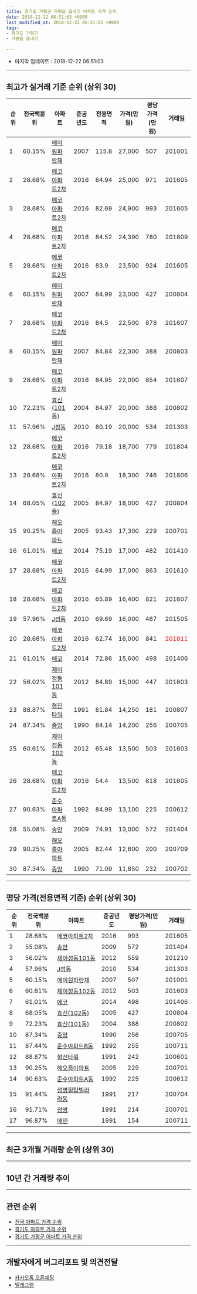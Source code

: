 ```yaml
---
title: 경기도 가평군 가평읍 읍내리 아파트 가격 순위
date: 2018-12-22 06:51:03 +0900
last_modified_at: 2018-12-22 06:51:03 +0900
tags:
- 경기도 가평군
- 가평읍 읍내리

---
```


* 마지막 업데이트 : 2018-12-22 06:51:03

---

## 최고가 실거래 기준 순위 (상위 30)


|순위|전국백분위|아파트|준공년도|전용면적|가격(만원)|평당가격(만원)|거래일|
|---|---|---|---|---|---|---|---|
|1|60.15%|[에이원파란채](https://search.naver.com/search.naver?query=%EA%B2%BD%EA%B8%B0%EB%8F%84+%EA%B0%80%ED%8F%89%EA%B5%B0+%EA%B0%80%ED%8F%89%EC%9D%8D+%EC%9D%8D%EB%82%B4%EB%A6%AC+%EC%97%90%EC%9D%B4%EC%9B%90%ED%8C%8C%EB%9E%80%EC%B1%84)|2007|115.8|27,000|507|201001|
|2|28.68%|[에코아파트2차](https://search.naver.com/search.naver?query=%EA%B2%BD%EA%B8%B0%EB%8F%84+%EA%B0%80%ED%8F%89%EA%B5%B0+%EA%B0%80%ED%8F%89%EC%9D%8D+%EC%9D%8D%EB%82%B4%EB%A6%AC+%EC%97%90%EC%BD%94%EC%95%84%ED%8C%8C%ED%8A%B82%EC%B0%A8)|2016|84.94|25,000|971|201605|
|3|28.68%|[에코아파트2차](https://search.naver.com/search.naver?query=%EA%B2%BD%EA%B8%B0%EB%8F%84+%EA%B0%80%ED%8F%89%EA%B5%B0+%EA%B0%80%ED%8F%89%EC%9D%8D+%EC%9D%8D%EB%82%B4%EB%A6%AC+%EC%97%90%EC%BD%94%EC%95%84%ED%8C%8C%ED%8A%B82%EC%B0%A8)|2016|82.69|24,900|993|201605|
|4|28.68%|[에코아파트2차](https://search.naver.com/search.naver?query=%EA%B2%BD%EA%B8%B0%EB%8F%84+%EA%B0%80%ED%8F%89%EA%B5%B0+%EA%B0%80%ED%8F%89%EC%9D%8D+%EC%9D%8D%EB%82%B4%EB%A6%AC+%EC%97%90%EC%BD%94%EC%95%84%ED%8C%8C%ED%8A%B82%EC%B0%A8)|2016|84.52|24,390|780|201809|
|5|28.68%|[에코아파트2차](https://search.naver.com/search.naver?query=%EA%B2%BD%EA%B8%B0%EB%8F%84+%EA%B0%80%ED%8F%89%EA%B5%B0+%EA%B0%80%ED%8F%89%EC%9D%8D+%EC%9D%8D%EB%82%B4%EB%A6%AC+%EC%97%90%EC%BD%94%EC%95%84%ED%8C%8C%ED%8A%B82%EC%B0%A8)|2016|83.9|23,500|924|201605|
|6|60.15%|[에이원파란채](https://search.naver.com/search.naver?query=%EA%B2%BD%EA%B8%B0%EB%8F%84+%EA%B0%80%ED%8F%89%EA%B5%B0+%EA%B0%80%ED%8F%89%EC%9D%8D+%EC%9D%8D%EB%82%B4%EB%A6%AC+%EC%97%90%EC%9D%B4%EC%9B%90%ED%8C%8C%EB%9E%80%EC%B1%84)|2007|84.99|23,000|427|200804|
|7|28.68%|[에코아파트2차](https://search.naver.com/search.naver?query=%EA%B2%BD%EA%B8%B0%EB%8F%84+%EA%B0%80%ED%8F%89%EA%B5%B0+%EA%B0%80%ED%8F%89%EC%9D%8D+%EC%9D%8D%EB%82%B4%EB%A6%AC+%EC%97%90%EC%BD%94%EC%95%84%ED%8C%8C%ED%8A%B82%EC%B0%A8)|2016|84.5|22,500|878|201607|
|8|60.15%|[에이원파란채](https://search.naver.com/search.naver?query=%EA%B2%BD%EA%B8%B0%EB%8F%84+%EA%B0%80%ED%8F%89%EA%B5%B0+%EA%B0%80%ED%8F%89%EC%9D%8D+%EC%9D%8D%EB%82%B4%EB%A6%AC+%EC%97%90%EC%9D%B4%EC%9B%90%ED%8C%8C%EB%9E%80%EC%B1%84)|2007|84.84|22,300|388|200803|
|9|28.68%|[에코아파트2차](https://search.naver.com/search.naver?query=%EA%B2%BD%EA%B8%B0%EB%8F%84+%EA%B0%80%ED%8F%89%EA%B5%B0+%EA%B0%80%ED%8F%89%EC%9D%8D+%EC%9D%8D%EB%82%B4%EB%A6%AC+%EC%97%90%EC%BD%94%EC%95%84%ED%8C%8C%ED%8A%B82%EC%B0%A8)|2016|84.95|22,000|854|201607|
|10|72.23%|[효신(101동)](https://search.naver.com/search.naver?query=%EA%B2%BD%EA%B8%B0%EB%8F%84+%EA%B0%80%ED%8F%89%EA%B5%B0+%EA%B0%80%ED%8F%89%EC%9D%8D+%EC%9D%8D%EB%82%B4%EB%A6%AC+%ED%9A%A8%EC%8B%A0%28101%EB%8F%99%29)|2004|84.97|20,000|388|200802|
|11|57.96%|[J정동](https://search.naver.com/search.naver?query=%EA%B2%BD%EA%B8%B0%EB%8F%84+%EA%B0%80%ED%8F%89%EA%B5%B0+%EA%B0%80%ED%8F%89%EC%9D%8D+%EC%9D%8D%EB%82%B4%EB%A6%AC+J%EC%A0%95%EB%8F%99)|2010|80.19|20,000|534|201303|
|12|28.68%|[에코아파트2차](https://search.naver.com/search.naver?query=%EA%B2%BD%EA%B8%B0%EB%8F%84+%EA%B0%80%ED%8F%89%EA%B5%B0+%EA%B0%80%ED%8F%89%EC%9D%8D+%EC%9D%8D%EB%82%B4%EB%A6%AC+%EC%97%90%EC%BD%94%EC%95%84%ED%8C%8C%ED%8A%B82%EC%B0%A8)|2016|79.18|18,700|779|201804|
|13|28.68%|[에코아파트2차](https://search.naver.com/search.naver?query=%EA%B2%BD%EA%B8%B0%EB%8F%84+%EA%B0%80%ED%8F%89%EA%B5%B0+%EA%B0%80%ED%8F%89%EC%9D%8D+%EC%9D%8D%EB%82%B4%EB%A6%AC+%EC%97%90%EC%BD%94%EC%95%84%ED%8C%8C%ED%8A%B82%EC%B0%A8)|2016|80.9|18,300|746|201806|
|14|68.05%|[효신(102동)](https://search.naver.com/search.naver?query=%EA%B2%BD%EA%B8%B0%EB%8F%84+%EA%B0%80%ED%8F%89%EA%B5%B0+%EA%B0%80%ED%8F%89%EC%9D%8D+%EC%9D%8D%EB%82%B4%EB%A6%AC+%ED%9A%A8%EC%8B%A0%28102%EB%8F%99%29)|2005|84.97|18,000|427|200804|
|15|90.25%|[해오름아파트](https://search.naver.com/search.naver?query=%EA%B2%BD%EA%B8%B0%EB%8F%84+%EA%B0%80%ED%8F%89%EA%B5%B0+%EA%B0%80%ED%8F%89%EC%9D%8D+%EC%9D%8D%EB%82%B4%EB%A6%AC+%ED%95%B4%EC%98%A4%EB%A6%84%EC%95%84%ED%8C%8C%ED%8A%B8)|2005|93.43|17,300|229|200701|
|16|61.01%|[에코](https://search.naver.com/search.naver?query=%EA%B2%BD%EA%B8%B0%EB%8F%84+%EA%B0%80%ED%8F%89%EA%B5%B0+%EA%B0%80%ED%8F%89%EC%9D%8D+%EC%9D%8D%EB%82%B4%EB%A6%AC+%EC%97%90%EC%BD%94)|2014|75.19|17,000|482|201410|
|17|28.68%|[에코아파트2차](https://search.naver.com/search.naver?query=%EA%B2%BD%EA%B8%B0%EB%8F%84+%EA%B0%80%ED%8F%89%EA%B5%B0+%EA%B0%80%ED%8F%89%EC%9D%8D+%EC%9D%8D%EB%82%B4%EB%A6%AC+%EC%97%90%EC%BD%94%EC%95%84%ED%8C%8C%ED%8A%B82%EC%B0%A8)|2016|64.99|17,000|863|201610|
|18|28.68%|[에코아파트2차](https://search.naver.com/search.naver?query=%EA%B2%BD%EA%B8%B0%EB%8F%84+%EA%B0%80%ED%8F%89%EA%B5%B0+%EA%B0%80%ED%8F%89%EC%9D%8D+%EC%9D%8D%EB%82%B4%EB%A6%AC+%EC%97%90%EC%BD%94%EC%95%84%ED%8C%8C%ED%8A%B82%EC%B0%A8)|2016|65.89|16,400|821|201607|
|19|57.96%|[J정동](https://search.naver.com/search.naver?query=%EA%B2%BD%EA%B8%B0%EB%8F%84+%EA%B0%80%ED%8F%89%EA%B5%B0+%EA%B0%80%ED%8F%89%EC%9D%8D+%EC%9D%8D%EB%82%B4%EB%A6%AC+J%EC%A0%95%EB%8F%99)|2010|69.69|16,000|487|201505|
|20|28.68%|[에코아파트2차](https://search.naver.com/search.naver?query=%EA%B2%BD%EA%B8%B0%EB%8F%84+%EA%B0%80%ED%8F%89%EA%B5%B0+%EA%B0%80%ED%8F%89%EC%9D%8D+%EC%9D%8D%EB%82%B4%EB%A6%AC+%EC%97%90%EC%BD%94%EC%95%84%ED%8C%8C%ED%8A%B82%EC%B0%A8)|2016|62.74|16,000|841|<span style="color:red">201811</span>|
|21|61.01%|[에코](https://search.naver.com/search.naver?query=%EA%B2%BD%EA%B8%B0%EB%8F%84+%EA%B0%80%ED%8F%89%EA%B5%B0+%EA%B0%80%ED%8F%89%EC%9D%8D+%EC%9D%8D%EB%82%B4%EB%A6%AC+%EC%97%90%EC%BD%94)|2014|72.86|15,600|498|201406|
|22|56.02%|[제이정동101동](https://search.naver.com/search.naver?query=%EA%B2%BD%EA%B8%B0%EB%8F%84+%EA%B0%80%ED%8F%89%EA%B5%B0+%EA%B0%80%ED%8F%89%EC%9D%8D+%EC%9D%8D%EB%82%B4%EB%A6%AC+%EC%A0%9C%EC%9D%B4%EC%A0%95%EB%8F%99101%EB%8F%99)|2012|84.89|15,000|447|201603|
|23|88.87%|[형진타워](https://search.naver.com/search.naver?query=%EA%B2%BD%EA%B8%B0%EB%8F%84+%EA%B0%80%ED%8F%89%EA%B5%B0+%EA%B0%80%ED%8F%89%EC%9D%8D+%EC%9D%8D%EB%82%B4%EB%A6%AC+%ED%98%95%EC%A7%84%ED%83%80%EC%9B%8C)|1991|81.84|14,250|181|200807|
|24|87.34%|[중앙](https://search.naver.com/search.naver?query=%EA%B2%BD%EA%B8%B0%EB%8F%84+%EA%B0%80%ED%8F%89%EA%B5%B0+%EA%B0%80%ED%8F%89%EC%9D%8D+%EC%9D%8D%EB%82%B4%EB%A6%AC+%EC%A4%91%EC%95%99)|1990|84.14|14,200|256|200705|
|25|60.61%|[제이정동102동](https://search.naver.com/search.naver?query=%EA%B2%BD%EA%B8%B0%EB%8F%84+%EA%B0%80%ED%8F%89%EA%B5%B0+%EA%B0%80%ED%8F%89%EC%9D%8D+%EC%9D%8D%EB%82%B4%EB%A6%AC+%EC%A0%9C%EC%9D%B4%EC%A0%95%EB%8F%99102%EB%8F%99)|2012|65.48|13,500|503|201603|
|26|28.68%|[에코아파트2차](https://search.naver.com/search.naver?query=%EA%B2%BD%EA%B8%B0%EB%8F%84+%EA%B0%80%ED%8F%89%EA%B5%B0+%EA%B0%80%ED%8F%89%EC%9D%8D+%EC%9D%8D%EB%82%B4%EB%A6%AC+%EC%97%90%EC%BD%94%EC%95%84%ED%8C%8C%ED%8A%B82%EC%B0%A8)|2016|54.4|13,500|818|201605|
|27|90.63%|[준수아파트A동](https://search.naver.com/search.naver?query=%EA%B2%BD%EA%B8%B0%EB%8F%84+%EA%B0%80%ED%8F%89%EA%B5%B0+%EA%B0%80%ED%8F%89%EC%9D%8D+%EC%9D%8D%EB%82%B4%EB%A6%AC+%EC%A4%80%EC%88%98%EC%95%84%ED%8C%8C%ED%8A%B8A%EB%8F%99)|1992|84.99|13,100|225|200612|
|28|55.08%|[송안](https://search.naver.com/search.naver?query=%EA%B2%BD%EA%B8%B0%EB%8F%84+%EA%B0%80%ED%8F%89%EA%B5%B0+%EA%B0%80%ED%8F%89%EC%9D%8D+%EC%9D%8D%EB%82%B4%EB%A6%AC+%EC%86%A1%EC%95%88)|2009|74.91|13,000|572|201404|
|29|90.25%|[해오름아파트](https://search.naver.com/search.naver?query=%EA%B2%BD%EA%B8%B0%EB%8F%84+%EA%B0%80%ED%8F%89%EA%B5%B0+%EA%B0%80%ED%8F%89%EC%9D%8D+%EC%9D%8D%EB%82%B4%EB%A6%AC+%ED%95%B4%EC%98%A4%EB%A6%84%EC%95%84%ED%8C%8C%ED%8A%B8)|2005|82.44|12,600|200|200709|
|30|87.34%|[중앙](https://search.naver.com/search.naver?query=%EA%B2%BD%EA%B8%B0%EB%8F%84+%EA%B0%80%ED%8F%89%EA%B5%B0+%EA%B0%80%ED%8F%89%EC%9D%8D+%EC%9D%8D%EB%82%B4%EB%A6%AC+%EC%A4%91%EC%95%99)|1990|71.09|11,850|232|200702|


---

## 평당 가격(전용면적 기준) 순위 (상위 30)


|순위|전국백분위|아파트|준공년도|평당가격(만원)|거래일|
|---|---|---|---|---|---|
|1|28.68%|[에코아파트2차](https://search.naver.com/search.naver?query=%EA%B2%BD%EA%B8%B0%EB%8F%84+%EA%B0%80%ED%8F%89%EA%B5%B0+%EA%B0%80%ED%8F%89%EC%9D%8D+%EC%9D%8D%EB%82%B4%EB%A6%AC+%EC%97%90%EC%BD%94%EC%95%84%ED%8C%8C%ED%8A%B82%EC%B0%A8)|2016|993|201605|
|2|55.08%|[송안](https://search.naver.com/search.naver?query=%EA%B2%BD%EA%B8%B0%EB%8F%84+%EA%B0%80%ED%8F%89%EA%B5%B0+%EA%B0%80%ED%8F%89%EC%9D%8D+%EC%9D%8D%EB%82%B4%EB%A6%AC+%EC%86%A1%EC%95%88)|2009|572|201404|
|3|56.02%|[제이정동101동](https://search.naver.com/search.naver?query=%EA%B2%BD%EA%B8%B0%EB%8F%84+%EA%B0%80%ED%8F%89%EA%B5%B0+%EA%B0%80%ED%8F%89%EC%9D%8D+%EC%9D%8D%EB%82%B4%EB%A6%AC+%EC%A0%9C%EC%9D%B4%EC%A0%95%EB%8F%99101%EB%8F%99)|2012|559|201210|
|4|57.96%|[J정동](https://search.naver.com/search.naver?query=%EA%B2%BD%EA%B8%B0%EB%8F%84+%EA%B0%80%ED%8F%89%EA%B5%B0+%EA%B0%80%ED%8F%89%EC%9D%8D+%EC%9D%8D%EB%82%B4%EB%A6%AC+J%EC%A0%95%EB%8F%99)|2010|534|201303|
|5|60.15%|[에이원파란채](https://search.naver.com/search.naver?query=%EA%B2%BD%EA%B8%B0%EB%8F%84+%EA%B0%80%ED%8F%89%EA%B5%B0+%EA%B0%80%ED%8F%89%EC%9D%8D+%EC%9D%8D%EB%82%B4%EB%A6%AC+%EC%97%90%EC%9D%B4%EC%9B%90%ED%8C%8C%EB%9E%80%EC%B1%84)|2007|507|201001|
|6|60.61%|[제이정동102동](https://search.naver.com/search.naver?query=%EA%B2%BD%EA%B8%B0%EB%8F%84+%EA%B0%80%ED%8F%89%EA%B5%B0+%EA%B0%80%ED%8F%89%EC%9D%8D+%EC%9D%8D%EB%82%B4%EB%A6%AC+%EC%A0%9C%EC%9D%B4%EC%A0%95%EB%8F%99102%EB%8F%99)|2012|503|201603|
|7|61.01%|[에코](https://search.naver.com/search.naver?query=%EA%B2%BD%EA%B8%B0%EB%8F%84+%EA%B0%80%ED%8F%89%EA%B5%B0+%EA%B0%80%ED%8F%89%EC%9D%8D+%EC%9D%8D%EB%82%B4%EB%A6%AC+%EC%97%90%EC%BD%94)|2014|498|201406|
|8|68.05%|[효신(102동)](https://search.naver.com/search.naver?query=%EA%B2%BD%EA%B8%B0%EB%8F%84+%EA%B0%80%ED%8F%89%EA%B5%B0+%EA%B0%80%ED%8F%89%EC%9D%8D+%EC%9D%8D%EB%82%B4%EB%A6%AC+%ED%9A%A8%EC%8B%A0%28102%EB%8F%99%29)|2005|427|200804|
|9|72.23%|[효신(101동)](https://search.naver.com/search.naver?query=%EA%B2%BD%EA%B8%B0%EB%8F%84+%EA%B0%80%ED%8F%89%EA%B5%B0+%EA%B0%80%ED%8F%89%EC%9D%8D+%EC%9D%8D%EB%82%B4%EB%A6%AC+%ED%9A%A8%EC%8B%A0%28101%EB%8F%99%29)|2004|388|200802|
|10|87.34%|[중앙](https://search.naver.com/search.naver?query=%EA%B2%BD%EA%B8%B0%EB%8F%84+%EA%B0%80%ED%8F%89%EA%B5%B0+%EA%B0%80%ED%8F%89%EC%9D%8D+%EC%9D%8D%EB%82%B4%EB%A6%AC+%EC%A4%91%EC%95%99)|1990|256|200705|
|11|87.44%|[준수아파트B동](https://search.naver.com/search.naver?query=%EA%B2%BD%EA%B8%B0%EB%8F%84+%EA%B0%80%ED%8F%89%EA%B5%B0+%EA%B0%80%ED%8F%89%EC%9D%8D+%EC%9D%8D%EB%82%B4%EB%A6%AC+%EC%A4%80%EC%88%98%EC%95%84%ED%8C%8C%ED%8A%B8B%EB%8F%99)|1992|255|200711|
|12|88.87%|[형진타워](https://search.naver.com/search.naver?query=%EA%B2%BD%EA%B8%B0%EB%8F%84+%EA%B0%80%ED%8F%89%EA%B5%B0+%EA%B0%80%ED%8F%89%EC%9D%8D+%EC%9D%8D%EB%82%B4%EB%A6%AC+%ED%98%95%EC%A7%84%ED%83%80%EC%9B%8C)|1991|242|200601|
|13|90.25%|[해오름아파트](https://search.naver.com/search.naver?query=%EA%B2%BD%EA%B8%B0%EB%8F%84+%EA%B0%80%ED%8F%89%EA%B5%B0+%EA%B0%80%ED%8F%89%EC%9D%8D+%EC%9D%8D%EB%82%B4%EB%A6%AC+%ED%95%B4%EC%98%A4%EB%A6%84%EC%95%84%ED%8C%8C%ED%8A%B8)|2005|229|200701|
|14|90.63%|[준수아파트A동](https://search.naver.com/search.naver?query=%EA%B2%BD%EA%B8%B0%EB%8F%84+%EA%B0%80%ED%8F%89%EA%B5%B0+%EA%B0%80%ED%8F%89%EC%9D%8D+%EC%9D%8D%EB%82%B4%EB%A6%AC+%EC%A4%80%EC%88%98%EC%95%84%ED%8C%8C%ED%8A%B8A%EB%8F%99)|1992|225|200612|
|15|91.44%|[정명힐탑빌라 라동](https://search.naver.com/search.naver?query=%EA%B2%BD%EA%B8%B0%EB%8F%84+%EA%B0%80%ED%8F%89%EA%B5%B0+%EA%B0%80%ED%8F%89%EC%9D%8D+%EC%9D%8D%EB%82%B4%EB%A6%AC+%EC%A0%95%EB%AA%85%ED%9E%90%ED%83%91%EB%B9%8C%EB%9D%BC+%EB%9D%BC%EB%8F%99)|1991|217|200704|
|16|91.71%|[정명](https://search.naver.com/search.naver?query=%EA%B2%BD%EA%B8%B0%EB%8F%84+%EA%B0%80%ED%8F%89%EA%B5%B0+%EA%B0%80%ED%8F%89%EC%9D%8D+%EC%9D%8D%EB%82%B4%EB%A6%AC+%EC%A0%95%EB%AA%85)|1991|214|200701|
|17|96.87%|[에덴](https://search.naver.com/search.naver?query=%EA%B2%BD%EA%B8%B0%EB%8F%84+%EA%B0%80%ED%8F%89%EA%B5%B0+%EA%B0%80%ED%8F%89%EC%9D%8D+%EC%9D%8D%EB%82%B4%EB%A6%AC+%EC%97%90%EB%8D%B4)|1991|154|200711|


---

## 최근 3개월 거래량 순위 (상위 30)


<div style="width:100%;">
    <canvas id="deal_count_ranking" height="250"></canvas>
</div>


<script>
new Chart(document.getElementById("deal_count_ranking"), {
    type: 'horizontalBar',
    data: {
        labels: ['에이원파란채', '에코아파트2차', '형진타워', '중앙', 'J정동', '제이정동102동'],
        datasets: [{
            label: '실거래 수',
            data: [2, 2, 1, 1, 1, 1],
            borderColor: "rgba(255, 0, 128, 1)",
            backgroundColor: "rgba(255, 0, 128, 0.5)",
            fill: false,
        }]
    },
    options: {
        responsive: true,
        title: {
            display: true,
            text: '최근 3개월 거래량 순위'
        },
        tooltips: {
            mode: 'index',
            intersect: false,
            callbacks: {
                title: function(tooltipItems, data) {
                    return "실거래 수:";
                },
                label: function(tooltipItem, data) {
                    return data.labels[tooltipItem.index] + ": " + tooltipItem.xLabel;
                }
            }
        },
        hover: {
            mode: 'nearest',
            intersect: true
        },
        scales: {
            xAxes: [{
                display: true,
                scaleLabel: {
                    display: true,
                    labelString: '실거래 수'
                },
                ticks: {
                    suggestedMin: 0,
                }
            }],
            yAxes: [{
                display: true,
                ticks: {
                    autoSkip: false,
                    callback: function(value, index, values) {
                        if (value.length > 15)
                            return value.substr(0, 13) + "...";
                        else
                            return value;
                    }
                },
                scaleLabel: {
                    display: false,
                }
            }]
        }
    }
});

</script>


---

## 10년 간 거래량 추이


<div style="width:100%;">
    <canvas id="deal_progress" height="250"></canvas>
</div>

<script>
new Chart(document.getElementById("deal_progress"), {
    type: 'line',
    data: {
        labels: ['200812','200901','200902','200903','200904','200905','200906','200907','200908','200909','200910','200911','200912','201001','201002','201003','201004','201005','201006','201007','201008','201009','201010','201011','201012','201101','201102','201103','201104','201105','201106','201107','201108','201109','201110','201111','201112','201201','201202','201203','201204','201205','201206','201207','201208','201209','201210','201211','201212','201301','201302','201303','201304','201305','201306','201307','201308','201309','201310','201311','201312','201401','201402','201403','201404','201405','201406','201407','201408','201409','201410','201411','201412','201501','201502','201503','201504','201505','201506','201507','201508','201509','201510','201511','201512','201601','201602','201603','201604','201605','201606','201607','201608','201609','201610','201611','201612','201701','201702','201703','201704','201705','201706','201707','201708','201709','201710','201711','201712','201801','201802','201803','201804','201805','201806','201807','201808','201809','201810','201811','201812'],
        datasets: [{
            label: '실거래 수',
            pointRadius: 1,
            data: [2, 0, 4, 3, 4, 5, 2, 9, 5, 12, 8, 8, 4, 7, 5, 16, 5, 8, 2, 2, 2, 2, 0, 0, 3, 3, 2, 9, 7, 0, 5, 6, 7, 6, 6, 5, 1, 5, 4, 6, 5, 3, 4, 0, 1, 9, 19, 5, 5, 1, 3, 4, 4, 9, 11, 3, 2, 5, 6, 3, 5, 5, 5, 4, 11, 6, 7, 6, 6, 8, 9, 4, 3, 7, 3, 13, 4, 5, 5, 9, 7, 11, 6, 3, 5, 4, 11, 9, 11, 9, 1, 5, 4, 2, 5, 2, 2, 3, 3, 4, 3, 4, 6, 3, 4, 5, 1, 6, 2, 4, 4, 3, 2, 5, 2, 0, 3, 2, 2, 2, 4],
            borderColor: "rgba(255, 201, 14, 1)",
            backgroundColor: "rgba(255, 201, 14, 0.5)",
            fill: true,
        }]
    },
    options: {
        responsive: true,
        title: {
            display: true,
            text: '10년간 거래량 추이'
        },
        tooltips: {
            mode: 'index',
            intersect: false,
        },
        hover: {
            mode: 'nearest',
            intersect: true
        },
        scales: {
            xAxes: [{
                display: true,
                scaleLabel: {
                    display: true,
                    labelString: '년/월'
                }
            }],
            yAxes: [{
                display: true,
                ticks: {
                    suggestedMin: 0,
                },
                scaleLabel: {
                    display: true,
                    labelString: '실거래 수'
                }
            }]
        }
    }
});

</script>


---

## 관련 순위

- [전국 아파트 가격 순위](https://inasie.github.io/apt-ranking/전국)
- [경기도 아파트 가격 순위](https://inasie.github.io/apt-ranking/경기도)
- [경기도 가평군 아파트 가격 순위](https://inasie.github.io/apt-ranking/경기도-가평군)


---

## 개발자에게 버그리포트 및 의견전달

- [카카오톡 오픈채팅](https://open.kakao.com/o/gLJUAP4)
- [텔레그램](https://t.me/inasie)

